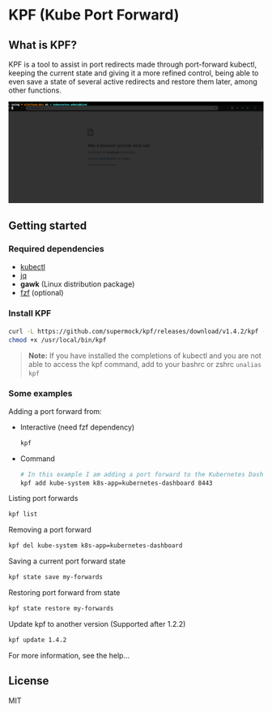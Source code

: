 # KPF (Kube Port Forward)

## What is KPF?

KPF is a tool to assist in port redirects made through port-forward kubectl, keeping the current state and giving it a more refined control, being able to even save a state of several active redirects and restore them later, among other functions.

![Demo](demo.gif)

## Getting started

### Required dependencies

- [kubectl](https://kubernetes.io/docs/tasks/tools/install-kubectl/)
- [jq](https://stedolan.github.io/jq/)
- **gawk** (Linux distribution package)
- [fzf](https://github.com/junegunn/fzf) (optional)

### Install KPF

```sh
curl -L https://github.com/supermock/kpf/releases/download/v1.4.2/kpf -o /usr/local/bin/kpf
chmod +x /usr/local/bin/kpf
```

> **Note:** If you have installed the completions of kubectl and you are not able to access the kpf command, add to your bashrc or zshrc `unalias kpf`

### Some examples

Adding a port forward from:

- Interactive (need fzf dependency)

  ```sh
  kpf
  ```

- Command

  ```sh
  # In this example I am adding a port forward to the Kubernetes Dashboard
  kpf add kube-system k8s-app=kubernetes-dashboard 8443
  ```

Listing port forwards

```sh
kpf list
```

Removing a port forward

```sh
kpf del kube-system k8s-app=kubernetes-dashboard
```

Saving a current port forward state

```sh
kpf state save my-forwards
```

Restoring port forward from state

```sh
kpf state restore my-forwards
```

Update kpf to another version (Supported after 1.2.2)

```sh
kpf update 1.4.2
```

For more information, see the help...

## License

MIT
